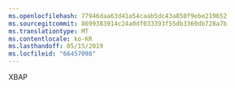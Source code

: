 ```yaml
---
ms.openlocfilehash: 77946daa63d41a54caab5dc43a850f9ebe219652
ms.sourcegitcommit: 8699383914c24a0df033393f55db3369db728a7b
ms.translationtype: MT
ms.contentlocale: ko-KR
ms.lasthandoff: 05/15/2019
ms.locfileid: "66457098"
---
```

XBAP
